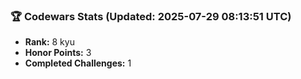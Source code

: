 ### 🏆 Codewars Stats (Updated: 2025-07-29 08:13:51 UTC)

- **Rank:** 8 kyu
- **Honor Points:** 3
- **Completed Challenges:** 1
